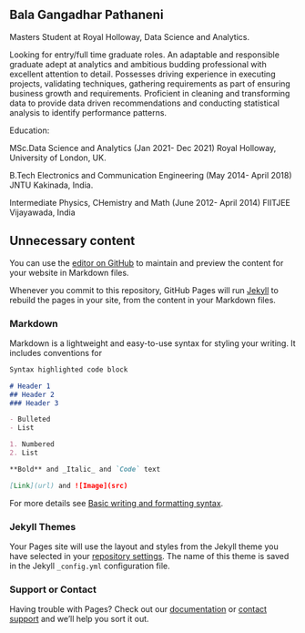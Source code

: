 ## Bala Gangadhar Pathaneni

Masters Student at Royal Holloway, Data Science and Analytics.

Looking for entry/full time graduate roles. An adaptable and responsible graduate adept at analytics and ambitious budding professional with excellent attention to detail. Possesses driving experience in executing projects, validating techniques, gathering requirements as part of ensuring business growth and requirements. 
Proficient in cleaning and transforming data to provide data driven recommendations and conducting statistical analysis to identify performance patterns.

Education:

MSc.Data Science and Analytics (Jan 2021- Dec 2021)
Royal Holloway, University of London, UK.

B.Tech Electronics and Communication Engineering (May 2014- April 2018)
JNTU Kakinada, India.

Intermediate Physics, CHemistry and Math (June 2012- April 2014)
FIITJEE Vijayawada, India


## Unnecessary content
You can use the [editor on GitHub](https://github.com/pathaneni42/pathaneni42.github.io/edit/main/index.md) to maintain and preview the content for your website in Markdown files.

Whenever you commit to this repository, GitHub Pages will run [Jekyll](https://jekyllrb.com/) to rebuild the pages in your site, from the content in your Markdown files.

### Markdown

Markdown is a lightweight and easy-to-use syntax for styling your writing. It includes conventions for

```markdown
Syntax highlighted code block

# Header 1
## Header 2
### Header 3

- Bulleted
- List

1. Numbered
2. List

**Bold** and _Italic_ and `Code` text

[Link](url) and ![Image](src)
```

For more details see [Basic writing and formatting syntax](https://docs.github.com/en/github/writing-on-github/getting-started-with-writing-and-formatting-on-github/basic-writing-and-formatting-syntax).

### Jekyll Themes

Your Pages site will use the layout and styles from the Jekyll theme you have selected in your [repository settings](https://github.com/pathaneni42/pathaneni42.github.io/settings/pages). The name of this theme is saved in the Jekyll `_config.yml` configuration file.

### Support or Contact

Having trouble with Pages? Check out our [documentation](https://docs.github.com/categories/github-pages-basics/) or [contact support](https://support.github.com/contact) and we’ll help you sort it out.
